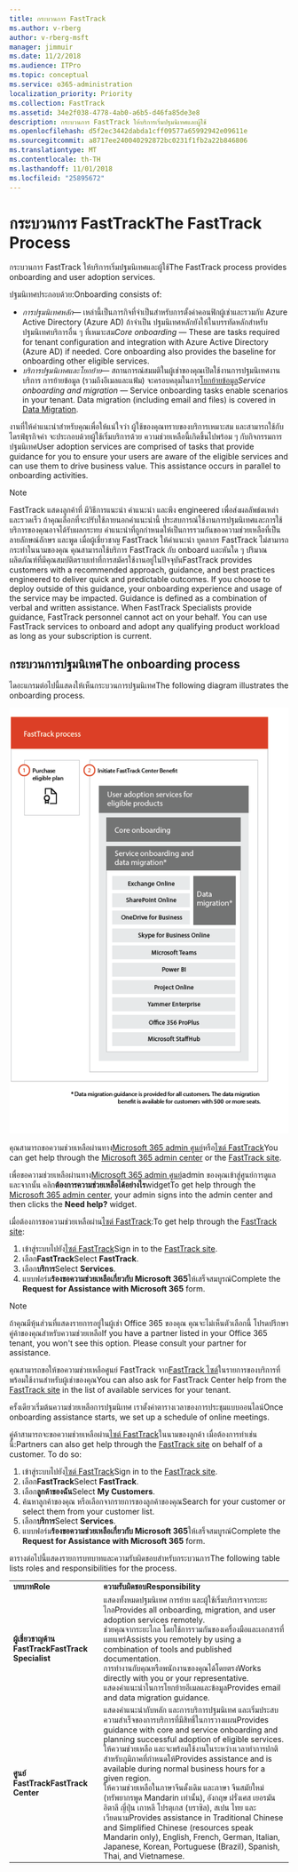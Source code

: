 ```yaml
---
title: กระบวนการ FastTrack
ms.author: v-rberg
author: v-rberg-msft
manager: jimmuir
ms.date: 11/2/2018
ms.audience: ITPro
ms.topic: conceptual
ms.service: o365-administration
localization_priority: Priority
ms.collection: FastTrack
ms.assetid: 34e2f038-4778-4ab0-a6b5-d46fa85de3e8
description: กระบวนการ FastTrack ให้บริการเริ่มปฐมนิเทศและผู้ใช้
ms.openlocfilehash: d5f2ec3442dabda1cff09577a65992942e09611e
ms.sourcegitcommit: a8717ee240040292872bc0231f1fb2a22b846806
ms.translationtype: MT
ms.contentlocale: th-TH
ms.lasthandoff: 11/01/2018
ms.locfileid: "25895672"
---
```

# <a name="the-fasttrack-process"></a><span data-ttu-id="96c1e-103">กระบวนการ FastTrack</span><span class="sxs-lookup"><span data-stu-id="96c1e-103">The FastTrack Process</span></span>

<span data-ttu-id="96c1e-104">กระบวนการ FastTrack ให้บริการเริ่มปฐมนิเทศและผู้ใช้</span><span class="sxs-lookup"><span data-stu-id="96c1e-104">The FastTrack process provides onboarding and user adoption services.</span></span> 
  
<span data-ttu-id="96c1e-105">ปฐมนิเทศประกอบด้วย:</span><span class="sxs-lookup"><span data-stu-id="96c1e-105">Onboarding consists of:</span></span>
  
- <span data-ttu-id="96c1e-p101">*การปฐมนิเทศหลัก*— เหล่านี้เป็นภารกิจที่จำเป็นสำหรับการตั้งค่าคอนฟิกผู้เช่าและรวมกับ Azure Active Directory (Azure AD) ถ้าจำเป็น ปฐมนิเทศหลักยังให้ในบรรทัดหลักสำหรับปฐมนิเทศบริการอื่น ๆ ที่เหมาะสม</span><span class="sxs-lookup"><span data-stu-id="96c1e-p101">*Core onboarding* — These are tasks required for tenant configuration and integration with Azure Active Directory (Azure AD) if needed. Core onboarding also provides the baseline for onboarding other eligible services.</span></span> 
- <span data-ttu-id="96c1e-p102">*บริการปฐมนิเทศและโยกย้าย*— สถานการณ์สมมติในผู้เช่าของคุณเปิดใช้งานการปฐมนิเทศงานบริการ การย้ายข้อมูล (รวมถึงอีเมลและแฟ้ม) จะครอบคลุมในการ[โยกย้ายข้อมูล](O365-data-migration.md)</span><span class="sxs-lookup"><span data-stu-id="96c1e-p102">*Service onboarding and migration* — Service onboarding tasks enable scenarios in your tenant. Data migration (including email and files) is covered in [Data Migration](O365-data-migration.md).</span></span> 
    
<span data-ttu-id="96c1e-p103">งานที่ให้คำแนะนำสำหรับคุณเพื่อให้แน่ใจว่า ผู้ใช้ของคุณทราบของบริการเหมาะสม และสามารถใช้กับไดรฟ์ธุรกิจค่า จะประกอบด้วยผู้ใช้เริ่มบริการด้วย ความช่วยเหลือนี้เกิดขึ้นไปพร้อม ๆ กับกิจกรรมการปฐมนิเทศ</span><span class="sxs-lookup"><span data-stu-id="96c1e-p103">User adoption services are comprised of tasks that provide guidance for you to ensure your users are aware of the eligible services and can use them to drive business value. This assistance occurs in parallel to onboarding activities.</span></span>
  
> [!NOTE]
> <span data-ttu-id="96c1e-p104">FastTrack แสดงลูกค้าที่ มีวิธีการแนะนำ คำแนะนำ และพึง engineered เพื่อส่งผลลัพธ์ตเหล่า และรวดเร็ว ถ้าคุณเลือกที่จะปรับใช้ภายนอกคำแนะนำนี้ ประสบการณ์ใช้งานการปฐมนิเทศและการใช้บริการของคุณอาจได้รับผลกระทบ คำแนะนำที่ถูกกำหนดให้เป็นการรวมกันของความช่วยเหลือที่เป็นลายลักษณ์อักษร และพูด เมื่อผู้เชี่ยวชาญ FastTrack ให้คำแนะนำ บุคลากร FastTrack ไม่สามารถกระทำในนามของคุณ คุณสามารถใช้บริการ FastTrack กับ onboard และหันใด ๆ ปริมาณผลิตภัณฑ์ที่มีคุณสมบัติตราบเท่าที่การสมัครใช้งานอยู่ในปัจจุบัน</span><span class="sxs-lookup"><span data-stu-id="96c1e-p104">FastTrack provides customers with a recommended approach, guidance, and best practices engineered to deliver quick and predictable outcomes. If you choose to deploy outside of this guidance, your onboarding experience and usage of the service may be impacted. Guidance is defined as a combination of verbal and written assistance. When FastTrack Specialists provide guidance, FastTrack personnel cannot act on your behalf. You can use FastTrack services to onboard and adopt any qualifying product workload as long as your subscription is current.</span></span> 
  
## <a name="the-onboarding-process"></a><span data-ttu-id="96c1e-117">กระบวนการปฐมนิเทศ</span><span class="sxs-lookup"><span data-stu-id="96c1e-117">The onboarding process</span></span>

<span data-ttu-id="96c1e-118">ไดอะแกรมต่อไปนี้แสดงให้เห็นกระบวนการปฐมนิเทศ</span><span class="sxs-lookup"><span data-stu-id="96c1e-118">The following diagram illustrates the onboarding process.</span></span>
  
![เส้นเวลาสำหรับการใช้ประโยชน์ปฐมนิเทศ](media/O365-Onboarding-Timeline.png)
  
<span data-ttu-id="96c1e-120">คุณสามารถขอความช่วยเหลือผ่านทาง[Microsoft 365 admin ศูนย์](https://go.microsoft.com/fwlink/?linkid=2032704)หรือ[ไซต์ FastTrack](https://go.microsoft.com/fwlink/?linkid=780698)</span><span class="sxs-lookup"><span data-stu-id="96c1e-120">You can get help through the [Microsoft 365 admin center](https://go.microsoft.com/fwlink/?linkid=2032704) or the [FastTrack site](https://go.microsoft.com/fwlink/?linkid=780698).</span></span> 

<span data-ttu-id="96c1e-121">เพื่อขอความช่วยเหลือผ่านทาง[Microsoft 365 admin ศูนย์](https://go.microsoft.com/fwlink/?linkid=2032704)admin ของคุณเข้าสู่ศูนย์การดูแล และจากนั้น คลิก**ต้องการความช่วยเหลือได้อย่างไร**widget</span><span class="sxs-lookup"><span data-stu-id="96c1e-121">To get help through the [Microsoft 365 admin center](https://go.microsoft.com/fwlink/?linkid=2032704), your admin signs into the admin center and then clicks the **Need help?** widget.</span></span> 

<span data-ttu-id="96c1e-122">เมื่อต้องการขอความช่วยเหลือผ่าน[ไซต์ FastTrack](https://go.microsoft.com/fwlink/?linkid=780698):</span><span class="sxs-lookup"><span data-stu-id="96c1e-122">To get help through the [FastTrack site](https://go.microsoft.com/fwlink/?linkid=780698):</span></span> 
1.  <span data-ttu-id="96c1e-123">เข้าสู่ระบบไปยัง[ไซต์ FastTrack](https://go.microsoft.com/fwlink/?linkid=780698)</span><span class="sxs-lookup"><span data-stu-id="96c1e-123">Sign in to the [FastTrack site](https://go.microsoft.com/fwlink/?linkid=780698).</span></span> 
2.  <span data-ttu-id="96c1e-124">เลือก**FastTrack**</span><span class="sxs-lookup"><span data-stu-id="96c1e-124">Select **FastTrack**.</span></span>
3.  <span data-ttu-id="96c1e-125">เลือก**บริการ**</span><span class="sxs-lookup"><span data-stu-id="96c1e-125">Select **Services**.</span></span>
4.  <span data-ttu-id="96c1e-126">แบบฟอร์ม**ร้องขอความช่วยเหลือเกี่ยวกับ Microsoft 365**ให้เสร็จสมบูรณ์</span><span class="sxs-lookup"><span data-stu-id="96c1e-126">Complete the **Request for Assistance with Microsoft 365** form.</span></span> 
> [!NOTE]
>  <span data-ttu-id="96c1e-p105">ถ้าคุณมีหุ้นส่วนที่แสดงรายการอยู่ในผู้เช่า Office 365 ของคุณ คุณจะไม่เห็นตัวเลือกนี้ โปรดปรึกษาคู่ค้าของคุณสำหรับความช่วยเหลือ</span><span class="sxs-lookup"><span data-stu-id="96c1e-p105">If you have a partner listed in your Office 365 tenant, you won't see this option. Please consult your partner for assistance.</span></span> 
  
 <span data-ttu-id="96c1e-129">คุณสามารถขอให้ขอความช่วยเหลือศูนย์ FastTrack จาก[FastTrack ไซต์](https://go.microsoft.com/fwlink/?linkid=780698)ในรายการของบริการที่พร้อมใช้งานสำหรับผู้เช่าของคุณ</span><span class="sxs-lookup"><span data-stu-id="96c1e-129">You can also ask for FastTrack Center help from the [FastTrack site](https://go.microsoft.com/fwlink/?linkid=780698) in the list of available services for your tenant.</span></span> 
    
 <span data-ttu-id="96c1e-130">ครั้งเดียวเริ่มต้นความช่วยเหลือการปฐมนิเทศ เราตั้งค่าตารางเวลาของการประชุมแบบออนไลน์</span><span class="sxs-lookup"><span data-stu-id="96c1e-130">Once onboarding assistance starts, we set up a schedule of online meetings.</span></span>
    
<span data-ttu-id="96c1e-p106">คู่ค้าสามารถจะขอความช่วยเหลือผ่าน[ไซต์ FastTrack](https://go.microsoft.com/fwlink/?linkid=780698)ในนามของลูกค้า เมื่อต้องการทำเช่นนี้:</span><span class="sxs-lookup"><span data-stu-id="96c1e-p106">Partners can also get help through the [FastTrack site](https://go.microsoft.com/fwlink/?linkid=780698) on behalf of a customer. To do so:</span></span>
1.  <span data-ttu-id="96c1e-133">เข้าสู่ระบบไปยัง[ไซต์ FastTrack](https://go.microsoft.com/fwlink/?linkid=780698)</span><span class="sxs-lookup"><span data-stu-id="96c1e-133">Sign in to the [FastTrack site](https://go.microsoft.com/fwlink/?linkid=780698).</span></span> 
2.  <span data-ttu-id="96c1e-134">เลือก**FastTrack**</span><span class="sxs-lookup"><span data-stu-id="96c1e-134">Select **FastTrack**.</span></span>
3.  <span data-ttu-id="96c1e-135">เลือก**ลูกค้าของฉัน**</span><span class="sxs-lookup"><span data-stu-id="96c1e-135">Select **My Customers**.</span></span>
4.  <span data-ttu-id="96c1e-136">ค้นหาลูกค้าของคุณ หรือเลือกจากรายการของลูกค้าของคุณ</span><span class="sxs-lookup"><span data-stu-id="96c1e-136">Search for your customer or select them from your customer list.</span></span>
5.  <span data-ttu-id="96c1e-137">เลือก**บริการ**</span><span class="sxs-lookup"><span data-stu-id="96c1e-137">Select **Services**.</span></span>
6.  <span data-ttu-id="96c1e-138">แบบฟอร์ม**ร้องขอความช่วยเหลือเกี่ยวกับ Microsoft 365**ให้เสร็จสมบูรณ์</span><span class="sxs-lookup"><span data-stu-id="96c1e-138">Complete the **Request for Assistance with Microsoft 365** form.</span></span> 

<span data-ttu-id="96c1e-139">ตารางต่อไปนี้แสดงรายการบทบาทและความรับผิดชอบสำหรับกระบวนการ</span><span class="sxs-lookup"><span data-stu-id="96c1e-139">The following table lists roles and responsibilities for the process.</span></span>
    
|||
|:-----|:-----|
|<span data-ttu-id="96c1e-140">**บทบาท**</span><span class="sxs-lookup"><span data-stu-id="96c1e-140">**Role**</span></span> <br/> |<span data-ttu-id="96c1e-141">**ความรับผิดชอบ**</span><span class="sxs-lookup"><span data-stu-id="96c1e-141">**Responsibility**</span></span> <br/> |
|<span data-ttu-id="96c1e-142">**ผู้เชี่ยวชาญด้าน FastTrack**</span><span class="sxs-lookup"><span data-stu-id="96c1e-142">**FastTrack Specialist**</span></span> <br/> |<span data-ttu-id="96c1e-143">แสดงทั้งหมดปฐมนิเทศ การย้าย และผู้ใช้เริ่มบริการจากระยะไกล</span><span class="sxs-lookup"><span data-stu-id="96c1e-143">Provides all onboarding, migration, and user adoption services remotely.</span></span>  <br/> <span data-ttu-id="96c1e-144">ช่วยคุณจากระยะไกล โดยใช้การรวมกันของเครื่องมือและเอกสารที่เผยแพร่</span><span class="sxs-lookup"><span data-stu-id="96c1e-144">Assists you remotely by using a combination of tools and published documentation.</span></span> <br/> <span data-ttu-id="96c1e-145">การทำงานกับคุณหรือพนักงานของคุณได้โดยตรง</span><span class="sxs-lookup"><span data-stu-id="96c1e-145">Works directly with you or your representative.</span></span> <br/> <span data-ttu-id="96c1e-146">แสดงคำแนะนำในการโยกย้ายอีเมลและข้อมูล</span><span class="sxs-lookup"><span data-stu-id="96c1e-146">Provides email and data migration guidance.</span></span>|
|<span data-ttu-id="96c1e-147">**ศูนย์ FastTrack**</span><span class="sxs-lookup"><span data-stu-id="96c1e-147">**FastTrack Center**</span></span>  <br/> |<span data-ttu-id="96c1e-148">แสดงคำแนะนำกับหลัก และการบริการปฐมนิเทศ และเริ่มประสบความสำเร็จของการบริการที่มีสิทธิ์ในการวางแผน</span><span class="sxs-lookup"><span data-stu-id="96c1e-148">Provides guidance with core and service onboarding and planning successful adoption of eligible services.</span></span>  <br/> <span data-ttu-id="96c1e-149">ให้ความช่วยเหลือ และจะพร้อมใช้งานในระหว่างเวลาทำการปกติสำหรับภูมิภาคที่กำหนดให้</span><span class="sxs-lookup"><span data-stu-id="96c1e-149">Provides assistance and is available during normal business hours for a given region.</span></span> <br/> <span data-ttu-id="96c1e-150">ให้ความช่วยเหลือในภาษาจีนดั้งเดิม และภาษา จีนสมัยใหม่ (ทรัพยากรพูด Mandarin เท่านั้น), อังกฤษ ฝรั่งเศส เยอรมัน อิตาลี ญี่ปุ่น เกาหลี โปรตุเกส (บราซิล), สเปน ไทย และเวียดนาม</span><span class="sxs-lookup"><span data-stu-id="96c1e-150">Provides assistance in Traditional Chinese and Simplified Chinese (resources speak Mandarin only), English, French, German, Italian, Japanese, Korean, Portuguese (Brazil), Spanish, Thai, and Vietnamese.</span></span>|


  

